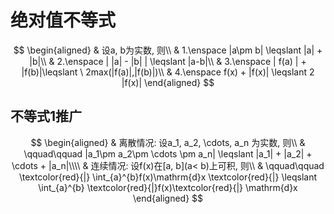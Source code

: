 # 绝对值不等式

$$
\begin{aligned}
	& 设a, b为实数, 则\\
	& 1.\enspace |a\pm b| \leqslant |a| + |b|\\
	& 2.\enspace | |a| - |b| | \leqslant |a-b|\\
	& 3.\enspace | f(a) | + |f(b)|\leqslant \ 2max(|f(a)|,|f(b)|)\\
	& 4.\enspace f(x) + |f(x)| \leqslant 2 |f(x)|
\end{aligned}
$$

## 不等式1推广

$$
\begin{aligned}
	& 离散情况: 设a_1, a_2, \cdots, a_n 为实数, 则\\
	& \qquad\qquad |a_1\pm a_2\pm \cdots \pm a_n| \leqslant |a_1| + |a_2| + \cdots + |a_n|\\\\
	& 连续情况: 设f(x)在[a, b](a< b)上可积, 则\\
	& \qquad\qquad \textcolor{red}{|} \int_{a}^{b}f(x)\mathrm{d}x \textcolor{red}{|} \leqslant \int_{a}^{b} \textcolor{red}{|}f(x)\textcolor{red}{|} \mathrm{d}x
\end{aligned}
$$
